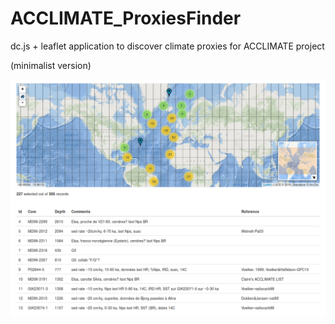 ACCLIMATE_ProxiesFinder
=======================

dc.js + leaflet application to discover climate proxies for ACCLIMATE project

(minimalist version)

![ScreenShot](snapshot1.png)

